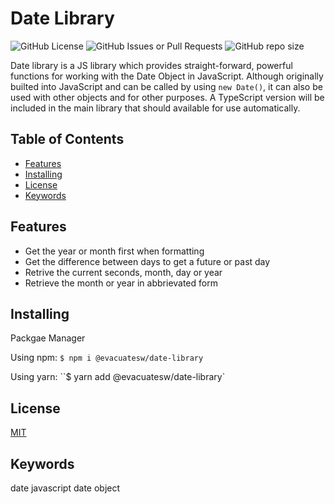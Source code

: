 # Date Library
![GitHub License](https://img.shields.io/badge/license-MIT-blue)
![GitHub Issues or Pull Requests](https://img.shields.io/github/issues/el634dev/date-library)
![GitHub repo size](https://img.shields.io/github/repo-size/el634dev/date-library)

Date library is a JS library which provides straight-forward, powerful functions for working with the Date Object in JavaScript. Although originally builted into JavaScript and can be called by using `new Date()`, it can also be used with other objects and for other purposes. A TypeScript version will be included in the main library that should available for use automatically.

<!-- Table of Contents -->
## Table of Contents
* [Features](#features)
* [Installing](#installing)
* [License](#license)
* [Keywords](#keywords)

## Features
- Get the year or month first when formatting
- Get the difference between days to get a future or past day
- Retrive the current seconds, month, day or year
- Retrieve the month or year in abbrievated form

## Installing
Packgae Manager

Using npm:
`$ npm i @evacuatesw/date-library`

Using yarn:
``$ yarn add @evacuatesw/date-library`

## License
[MIT](https://github.com/el634dev/date-library/blob/main/LICENSE.txt)

## Keywords
date javascript date object
